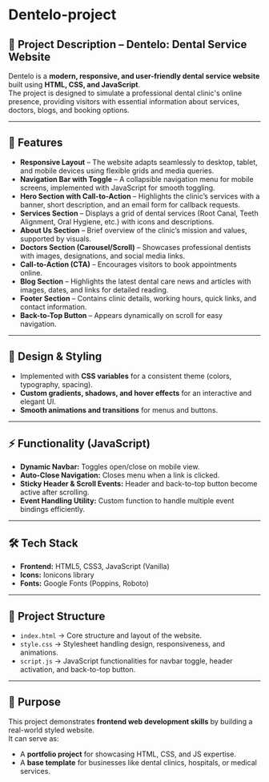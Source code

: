 # Dentelo-project
## 📌 Project Description – Dentelo: Dental Service Website  

Dentelo is a **modern, responsive, and user-friendly dental service website** built using **HTML, CSS, and JavaScript**.  
The project is designed to simulate a professional dental clinic's online presence, providing visitors with essential information about services, doctors, blogs, and booking options.  

---

## 🚀 Features  

- **Responsive Layout** – The website adapts seamlessly to desktop, tablet, and mobile devices using flexible grids and media queries.  
- **Navigation Bar with Toggle** – A collapsible navigation menu for mobile screens, implemented with JavaScript for smooth toggling.  
- **Hero Section with Call-to-Action** – Highlights the clinic’s services with a banner, short description, and an email form for callback requests.  
- **Services Section** – Displays a grid of dental services (Root Canal, Teeth Alignment, Oral Hygiene, etc.) with icons and descriptions.  
- **About Us Section** – Brief overview of the clinic’s mission and values, supported by visuals.  
- **Doctors Section (Carousel/Scroll)** – Showcases professional dentists with images, designations, and social media links.  
- **Call-to-Action (CTA)** – Encourages visitors to book appointments online.  
- **Blog Section** – Highlights the latest dental care news and articles with images, dates, and links for detailed reading.  
- **Footer Section** – Contains clinic details, working hours, quick links, and contact information.  
- **Back-to-Top Button** – Appears dynamically on scroll for easy navigation.  

---

## 🎨 Design & Styling  

- Implemented with **CSS variables** for a consistent theme (colors, typography, spacing).  
- **Custom gradients, shadows, and hover effects** for an interactive and elegant UI.  
- **Smooth animations and transitions** for menus and buttons.  

---

## ⚡ Functionality (JavaScript)  

- **Dynamic Navbar:** Toggles open/close on mobile view.  
- **Auto-Close Navigation:** Closes menu when a link is clicked.  
- **Sticky Header & Scroll Events:** Header and back-to-top button become active after scrolling.  
- **Event Handling Utility:** Custom function to handle multiple event bindings efficiently.  

---

## 🛠️ Tech Stack  

- **Frontend:** HTML5, CSS3, JavaScript (Vanilla)  
- **Icons:** Ionicons library  
- **Fonts:** Google Fonts (Poppins, Roboto)  

---

## 📂 Project Structure  

- `index.html` → Core structure and layout of the website.  
- `style.css` → Stylesheet handling design, responsiveness, and animations.  
- `script.js` → JavaScript functionalities for navbar toggle, header activation, and back-to-top button.  

---

## 🎯 Purpose  

This project demonstrates **frontend web development skills** by building a real-world styled website.  
It can serve as:  
- A **portfolio project** for showcasing HTML, CSS, and JS expertise.  
- A **base template** for businesses like dental clinics, hospitals, or medical services.  
